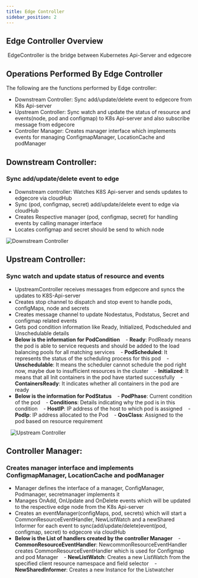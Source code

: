 ```yaml
---
title: Edge Controller
sidebar_position: 2
---
```



## Edge Controller Overview
 EdgeController is the bridge between Kubernetes Api-Server and edgecore


## Operations Performed By Edge Controller

The following are the functions performed by Edge controller:
- Downstream Controller: Sync add/update/delete event to edgecore from K8s Api-server
- Upstream Controller: Sync watch and update the status of resource and events(node, pod and configmap) to K8s Api-server and also subscribe message from edgecore
- Controller Manager: Creates manager interface which implements events for managing ConfigmapManager, LocationCache and podManager


## Downstream Controller:
### Sync add/update/delete event to edge

- Downstream controller: Watches K8S Api-server and sends updates to edgecore via cloudHub
- Sync (pod, configmap, secret) add/update/delete event to edge via cloudHub
- Creates Respective manager (pod, configmap, secret) for handling events by calling manager interface
- Locates configmap and secret should be send to which node

![Downstream Controller](/img/edgecontroller/DownstreamController.png)
## Upstream Controller:
### Sync watch and update status of resource and events

- UpstreamController receives messages from edgecore and syncs the updates to K8S-Api-server
- Creates stop channel to dispatch and stop event to handle pods, configMaps, node and secrets
- Creates message channel to update Nodestatus, Podstatus, Secret and configmap related events
- Gets pod condition information like Ready, Initialized, Podscheduled and Unschedulable details
- **Below is the information for PodCondition**
   - **Ready**: PodReady means the pod is able to service requests and should be added to the load balancing pools for all matching services
   - **PodScheduled**: It represents the status of the scheduling process for this pod
   - **Unschedulable**: It means the scheduler cannot schedule the pod right now, maybe due to insufficient resources in the cluster
   - **Initialized**: It means that all Init containers in the pod have started successfully
   - **ContainersReady**: It indicates whether all containers in the pod are ready
- **Below is the information for PodStatus**
   - **PodPhase**: Current condition of the pod
   - **Conditions**: Details indicating why the pod is in this condition
   - **HostIP**: IP address of the host to which pod is assigned
   - **PodIp**: IP address allocated to the Pod
   - **QosClass**: Assigned to the pod based on resource requirement

   ![Upstream Controller](/img/edgecontroller/UpstreamController.png)

## Controller Manager:
### Creates manager interface and implements ConfigmapManager, LocationCache and podManager

- Manager defines the interface of a manager, ConfigManager, Podmanager, secretmanager implements it
- Manages OnAdd, OnUpdate and OnDelete events which will be updated to the respective edge node from the K8s Api-server
- Creates an eventManager(configMaps, pod, secrets) which will start a CommonResourceEventHandler, NewListWatch and a newShared Informer for each event to sync(add/update/delete)event(pod, configmap, secret) to edgecore via cloudHub
- **Below is the List of handlers created by the controller Manager**
   - **CommonResourceEventHandler**: NewcommonResourceEventHandler creates CommonResourceEventHandler which is used for Configmap and pod Manager
   - **NewListWatch**: Creates a new ListWatch from the specified client resource namespace and field selector
   - **NewSharedInformer**: Creates a new Instance for the Listwatcher